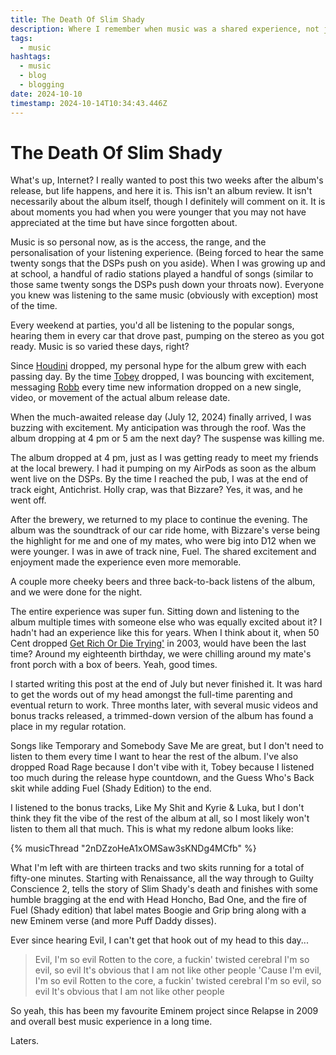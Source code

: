 ```yaml
---
title: The Death Of Slim Shady
description: Where I remember when music was a shared experience, not just a personal one.
tags:
  - music
hashtags:
  - music
  - blog
  - blogging
date: 2024-10-10
timestamp: 2024-10-14T10:34:43.446Z
---
```


# The Death Of Slim Shady

What's up, Internet? I really wanted to post this two weeks after the album's release, but life happens, and here it is. This isn't an album review. It isn't necessarily about the album itself, though I definitely will comment on it. It is about moments you had when you were younger that you may not have appreciated at the time but have since forgotten about.

Music is so personal now, as is the access, the range, and the personalisation of your listening experience. (Being forced to hear the same twenty songs that the DSPs push on you aside). When I was growing up and at school, a handful of radio stations played a handful of songs (similar to those same twenty songs the DSPs push down your throats now). Everyone you knew was listening to the same music (obviously with exception) most of the time.

Every weekend at parties, you'd all be listening to the popular songs, hearing them in every car that drove past, pumping on the stereo as you got ready. Music is so varied these days, right?

Since [Houdini](/posts/houdini/) dropped, my personal hype for the album grew with each passing day. By the time [Tobey](/posts/tobey) dropped, I was bouncing with excitement, messaging [Robb](https://rknight.me/) every time new information dropped on a new single, video, or movement of the actual album release date.

When the much-awaited release day (July 12, 2024) finally arrived, I was buzzing with excitement. My anticipation was through the roof. Was the album dropping at 4 pm or 5 am the next day? The suspense was killing me.

The album dropped at 4 pm, just as I was getting ready to meet my friends at the local brewery. I had it pumping on my AirPods as soon as the album went live on the DSPs. By the time I reached the pub, I was at the end of track eight, Antichrist. Holly crap, was that Bizzare? Yes, it was, and he went off.

After the brewery, we returned to my place to continue the evening. The album was the soundtrack of our car ride home, with Bizzare's verse being the highlight for me and one of my mates, who were big into D12 when we were younger. I was in awe of track nine, Fuel. The shared excitement and enjoyment made the experience even more memorable.

A couple more cheeky beers and three back-to-back listens of the album, and we were done for the night.

The entire experience was super fun. Sitting down and listening to the album multiple times with someone else who was equally excited about it? I hadn't had an experience like this for years. When I think about it, when 50 Cent dropped [Get Rich Or Die Trying'](https://musicthread.app/link/2nJEpSKdmtnTIA59O5FRs9hek4H) in 2003, would have been the last time? Around my eighteenth birthday, we were chilling around my mate's front porch with a box of beers. Yeah, good times.

I started writing this post at the end of July but never finished it. It was hard to get the words out of my head amongst the full-time parenting and eventual return to work. Three months later, with several music videos and bonus tracks released, a trimmed-down version of the album has found a place in my regular rotation.

Songs like Temporary and Somebody Save Me are great, but I don't need to listen to them every time I want to hear the rest of the album. I've also dropped Road Rage because I don't vibe with it, Tobey because I listened too much during the release hype countdown, and the Guess Who's Back skit while adding Fuel (Shady Edition) to the end.

I listened to the bonus tracks, Like My Shit and Kyrie & Luka, but I don't think they fit the vibe of the rest of the album at all, so I most likely won't listen to them all that much. This is what my redone album looks like:

{% musicThread "2nDZzoHeA1xOMSaw3sKNDg4MCfb" %}

What I'm left with are thirteen tracks and two skits running for a total of fifty-one minutes. Starting with Renaissance, all the way through to Guilty Conscience 2, tells the story of Slim Shady's death and finishes with some humble bragging at the end with Head Honcho, Bad One, and the fire of Fuel (Shady edition) that label mates Boogie and Grip bring along with a new Eminem verse (and more Puff Daddy disses).

Ever since hearing Evil, I can't get that hook out of my head to this day...

> Evil, I'm so evil
> Rotten to the core, a fuckin' twisted cerebral
> I'm so evil, so evil
> It's obvious that I am not like other people
> 'Cause I'm evil, I'm so evil
> Rotten to the core, a fuckin' twisted cerebral
> I'm so evil, so evil
> It's obvious that I am not like other people

So yeah, this has been my favourite Eminem project since Relapse in 2009 and overall best music experience in a long time.

Laters.